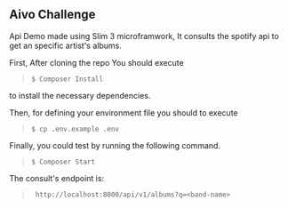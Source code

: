 ## Aivo Challenge 

Api Demo made using Slim 3 microframwork, It consults the spotify api to get an specific artist's albums.

First, After cloning the repo You should execute 

>```$ Composer Install```

to install the necessary dependencies.

Then, for defining your environment file you should to execute 

>`$ cp .env.example .env`

Finally, you could test by running the following command.

>`$ Composer Start`

The consult's endpoint is: 

>` http://localhost:8000/api/v1/albums?q=<band-name>`